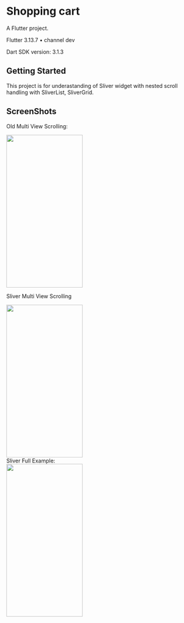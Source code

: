 # Shopping cart

A Flutter project.

Flutter 3.13.7 • channel dev

Dart SDK version: 3.1.3 

## Getting Started

This project is for underastanding of Sliver widget with nested scroll handling with SliverList, SliverGrid.
 
## ScreenShots
Old  Multi View Scrolling:

<img src="https://github.com/user-attachments/assets/63141d28-99c3-4bd4-8dae-14de68b0c8c0" width="200" height="400" />  

<br/>

Sliver Multi View Scrolling
<br/>

<img src="https://github.com/user-attachments/assets/c0a8eae2-56f1-4ad6-9f0f-59ddc35f0519" width="200" height="400" />  


<br/>
Sliver Full Example: 
<br/>

<img src="https://github.com/user-attachments/assets/d1062526-87b7-492b-abb6-1ed04d21767f" width="200" height="400" />  





